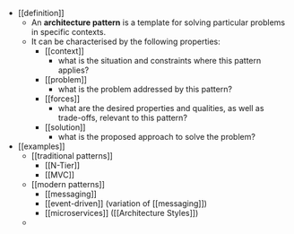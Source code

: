 - [[definition]]
	- An **architecture pattern** is a template for solving particular problems in specific contexts.
	- It can be characterised by the following properties:
		- [[context]]
			- what is the situation and constraints where this pattern applies?
		- [[problem]]
			- what is the problem addressed by this pattern?
		- [[forces]]
			- what are the desired properties and qualities, as well as trade-offs, relevant to this pattern?
		- [[solution]]
			- what is the proposed approach to solve the problem?
- [[examples]]
	- [[traditional patterns]]
		- [[N-Tier]]
		- [[MVC]]
	- [[modern patterns]]
		- [[messaging]]
		- [[event-driven]] (variation of [[messaging]])
		- [[microservices]] ([[Architecture Styles]])
	-
